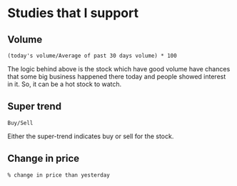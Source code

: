 # Studies that I support

## Volume 
    (today's volume/Average of past 30 days volume) * 100
    
The logic behind above is the stock which have good volume have chances that some big business happened there today and people showed interest in it.
So, it can be a hot stock to watch.

## Super trend
    Buy/Sell
Either the super-trend indicates buy or sell for the stock.

## Change in price
    % change in price than yesterday

